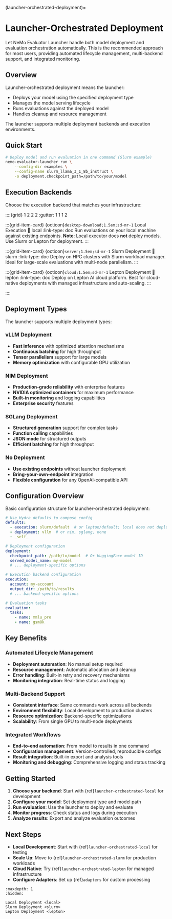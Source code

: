 (launcher-orchestrated-deployment)=

# Launcher-Orchestrated Deployment

Let NeMo Evaluator Launcher handle both model deployment and evaluation orchestration automatically. This is the recommended approach for most users, providing automated lifecycle management, multi-backend support, and integrated monitoring.

## Overview

Launcher-orchestrated deployment means the launcher:
- Deploys your model using the specified deployment type
- Manages the model serving lifecycle
- Runs evaluations against the deployed model
- Handles cleanup and resource management

The launcher supports multiple deployment backends and execution environments.

## Quick Start

```bash
# Deploy model and run evaluation in one command (Slurm example)
nemo-evaluator-launcher run \
    --config-dir examples \
    --config-name slurm_llama_3_1_8b_instruct \
    -o deployment.checkpoint_path=/path/to/your/model
```

## Execution Backends

Choose the execution backend that matches your infrastructure:

::::{grid} 1 2 2 2
:gutter: 1 1 1 2

:::{grid-item-card} {octicon}`desktop-download;1.5em;sd-mr-1` Local Execution
:link: local
:link-type: doc
Run evaluations on your local machine against existing endpoints. **Note**: Local executor does **not** deploy models. Use Slurm or Lepton for deployment.
:::

:::{grid-item-card} {octicon}`server;1.5em;sd-mr-1` Slurm Deployment
:link: slurm
:link-type: doc
Deploy on HPC clusters with Slurm workload manager. Ideal for large-scale evaluations with multi-node parallelism.
:::

:::{grid-item-card} {octicon}`cloud;1.5em;sd-mr-1` Lepton Deployment
:link: lepton
:link-type: doc
Deploy on Lepton AI cloud platform. Best for cloud-native deployments with managed infrastructure and auto-scaling.
:::

::::

## Deployment Types

The launcher supports multiple deployment types:

### vLLM Deployment
- **Fast inference** with optimized attention mechanisms
- **Continuous batching** for high throughput
- **Tensor parallelism** support for large models
- **Memory optimization** with configurable GPU utilization

### NIM Deployment  
- **Production-grade reliability** with enterprise features
- **NVIDIA optimized containers** for maximum performance
- **Built-in monitoring** and logging capabilities
- **Enterprise security** features

### SGLang Deployment
- **Structured generation** support for complex tasks
- **Function calling** capabilities
- **JSON mode** for structured outputs
- **Efficient batching** for high throughput

### No Deployment
- **Use existing endpoints** without launcher deployment
- **Bring-your-own-endpoint** integration
- **Flexible configuration** for any OpenAI-compatible API

## Configuration Overview

Basic configuration structure for launcher-orchestrated deployment:

```yaml
# Use Hydra defaults to compose config
defaults:
  - execution: slurm/default  # or lepton/default; local does not deploy
  - deployment: vllm  # or nim, sglang, none
  - _self_

# Deployment configuration
deployment:
  checkpoint_path: /path/to/model  # Or HuggingFace model ID
  served_model_name: my-model
  # ... deployment-specific options

# Execution backend configuration
execution:
  account: my-account
  output_dir: /path/to/results
  # ... backend-specific options

# Evaluation tasks
evaluation:
  tasks:
    - name: mmlu_pro
    - name: gsm8k
```

## Key Benefits

### Automated Lifecycle Management
- **Deployment automation**: No manual setup required
- **Resource management**: Automatic allocation and cleanup  
- **Error handling**: Built-in retry and recovery mechanisms
- **Monitoring integration**: Real-time status and logging

### Multi-Backend Support
- **Consistent interface**: Same commands work across all backends
- **Environment flexibility**: Local development to production clusters
- **Resource optimization**: Backend-specific optimizations
- **Scalability**: From single GPU to multi-node deployments

### Integrated Workflows
- **End-to-end automation**: From model to results in one command
- **Configuration management**: Version-controlled, reproducible configs
- **Result integration**: Built-in export and analysis tools
- **Monitoring and debugging**: Comprehensive logging and status tracking

## Getting Started

1. **Choose your backend**: Start with {ref}`launcher-orchestrated-local` for development
2. **Configure your model**: Set deployment type and model path
3. **Run evaluation**: Use the launcher to deploy and evaluate
4. **Monitor progress**: Check status and logs during execution
5. **Analyze results**: Export and analyze evaluation outcomes

## Next Steps

- **Local Development**: Start with {ref}`launcher-orchestrated-local` for testing
- **Scale Up**: Move to {ref}`launcher-orchestrated-slurm` for production workloads  
- **Cloud Native**: Try {ref}`launcher-orchestrated-lepton` for managed infrastructure
- **Configure Adapters**: Set up {ref}`adapters` for custom processing

```{toctree}
:maxdepth: 1
:hidden:

Local Deployment <local>
Slurm Deployment <slurm>
Lepton Deployment <lepton>
```
